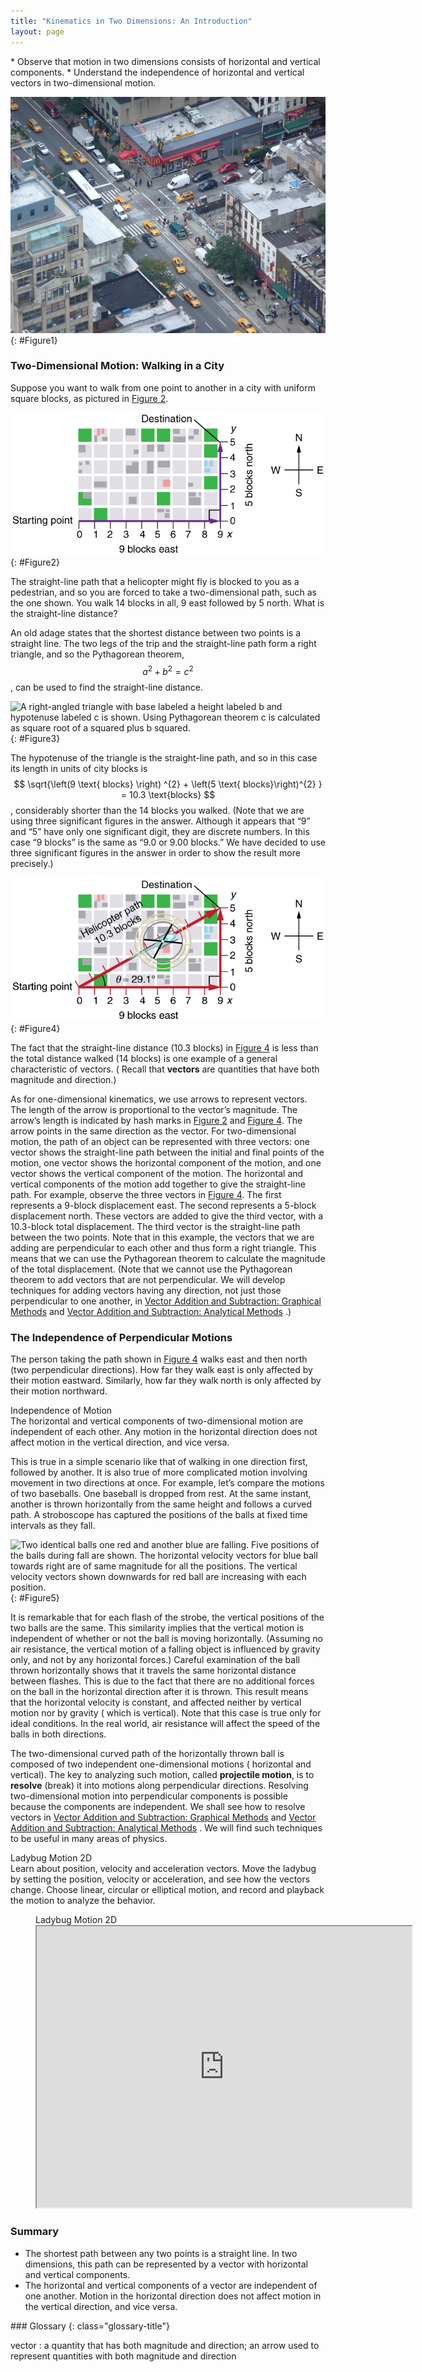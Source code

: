 ```yaml
---
title: "Kinematics in Two Dimensions: An Introduction"
layout: page
---
```


<div class="abstract" markdown="1">
* Observe that motion in two dimensions consists of horizontal and vertical components.
* Understand the independence of horizontal and vertical vectors in two-dimensional motion.

</div>

![A busy traffic intersection in New York showing vehicles moving on the road.](../resources/Figure_03_01_00.jpg "Walkers and drivers in a city like New York are rarely able to travel in straight lines to reach their destinations. Instead, they must follow roads and sidewalks, making two-dimensional, zigzagged paths. (credit: Margaret W. Carruthers)")
{: #Figure1}

### Two-Dimensional Motion: Walking in a City

Suppose you want to walk from one point to another in a city with uniform square
blocks, as pictured in [Figure 2](#Figure2).

![An X Y graph with origin at zero zero with x axis labeled nine blocks east and y axis labeled five blocks north. Starting point at the origin and destination at point nine on the x axis and point five on the y axis.](../resources/Figure_03_01_01.jpg "A pedestrian walks a two-dimensional path between two points in a city. In this scene, all blocks are square and are the same size.")
{: #Figure2}

The straight-line path that a helicopter might fly is blocked to you as a
pedestrian, and so you are forced to take a two-dimensional path, such as the
one shown. You walk 14 blocks in all, 9 east followed by 5 north. What is the
straight-line distance?

An old adage states that the shortest distance between two points is a straight
line. The two legs of the trip and the straight-line path form a right triangle,
and so the Pythagorean theorem, $$ a^{2} + b^{2} = c^{2} $$, can be used to find
the straight-line distance.

![A right-angled triangle with base labeled a height labeled b and hypotenuse labeled c is shown. Using Pythagorean 
theorem c is calculated as square root of a squared plus b squared.](../resources/Figure_03_01_03.svg "The Pythagorean 
theorem relates the length of the legs of a right triangle, labeled \( a\) and \( b \), with the hypotenuse, labeled \( c \). 
The relationship is given by: \( a^2+b^2=c^2 \). This can be rewritten, solving for \( c \). In this way one finds 
\( c=\sqrt{a^2+b^2} \).")
{: #Figure3}

The hypotenuse of the triangle is the straight-line path, and so in this case
its length in units of city blocks is $$ \sqrt{\left(9 \text{ blocks} \right)
^{2} + \left(5 \text{ blocks}\right)^{2} } = 10.3 \text{blocks} $$, considerably
shorter than the 14 blocks you walked. (Note that we are using three significant
figures in the answer. Although it appears that “9” and “5” have only one
significant digit, they are discrete numbers. In this case “9 blocks” is the
same as “9.0 or 9.00 blocks.” We have decided to use three significant figures
in the answer in order to show the result more precisely.)

![An X Y graph with origin at zero zero with x-axis labeled nine blocks east and y axis labeled five blocks north. A diagonal vector arrow joining starting point at point zero on x axis and destination at point five on y axis with its direction northeast is shown. A helicopter is flying along the diagonal vector arrow with helicopter path of ten point three blocks. The angle formed by diagonal vector arrow and the x-axis is equal to twenty-nine point one degrees.](../resources/Figure_03_01_03.jpg "The straight-line path followed by a helicopter between the two points is shorter than the 14 blocks walked by the pedestrian. All blocks are square and the same size.")
{: #Figure4}

The fact that the straight-line distance (10.3 blocks)
in [Figure 4](#Figure4) is less than the total distance walked (14 blocks) is one
example of a general characteristic of vectors. (
Recall that **vectors** are quantities that have both magnitude and direction.)

As for one-dimensional kinematics, we use arrows to represent vectors. The
length of the arrow is proportional to the vector’s magnitude. The arrow’s
length is indicated by hash marks in [Figure 2](#Figure2)
and [Figure 4](#Figure4). The arrow points in the same direction as the vector. For
two-dimensional motion, the path of an object can be represented with three
vectors: one vector shows the straight-line path between the initial and final
points of the motion, one vector shows the horizontal component of the motion,
and one vector shows the vertical component of the motion. The horizontal and
vertical components of the motion add together to give the straight-line path.
For example, observe the three vectors in [Figure 4](#Figure4). The first
represents a 9-block displacement east. The second represents a 5-block
displacement north. These vectors are added to give the third vector, with a
10.3-block total displacement. The third vector is the straight-line path
between the two points. Note that in this example, the vectors that we are
adding are perpendicular to each other and thus form a right triangle. This
means that we can use the Pythagorean theorem to calculate the magnitude of the
total displacement. (Note that we cannot use the Pythagorean theorem to add
vectors that are not perpendicular. We will develop techniques for adding
vectors having any direction, not just those perpendicular to one another,
in [Vector Addition and Subtraction: Graphical Methods](../contents/ch3VectorAdditionAndSubtractionGraphicalMethods.md)
and [Vector Addition and Subtraction: Analytical Methods](../contents/ch3VectorAdditionAndSubtractionAnalyticalMethods.md)
.)

### The Independence of Perpendicular Motions

The person taking the path shown in [Figure 4](#Figure4)
walks east and then north (two perpendicular directions). How far they walk east
is only affected by their motion eastward. Similarly, how far they walk north is
only affected by their motion northward.

<div class="note" data-label="" markdown="1">
<div class="title">
Independence of Motion
</div>
The horizontal and vertical components of two-dimensional motion are independent of each other. Any motion in the horizontal direction does not affect motion in the vertical direction, and vice versa.

</div>

This is true in a simple scenario like that of walking in one direction first,
followed by another. It is also true of more complicated motion involving
movement in two directions at once. For example, let’s compare the motions of
two baseballs. One baseball is dropped from rest. At the same instant, another
is thrown horizontally from the same height and follows a curved path. A
stroboscope has captured the positions of the balls at fixed time intervals as
they fall.

![Two identical balls one red and another blue are falling. Five positions of the balls during fall are shown. The horizontal velocity vectors for blue ball towards right are of same magnitude for all the positions. The vertical velocity vectors shown downwards for red ball are increasing with each position.](../resources/Figure_03_01_04a.jpg "This shows the motions of two identical balls&#x2014;one falls from rest, the other has an initial horizontal velocity. Each subsequent position is an equal time interval. Arrows represent horizontal and vertical velocities at each position. The ball on the right has an initial horizontal velocity, while the ball on the left has no horizontal velocity. Despite the difference in horizontal velocities, the vertical velocities and positions are identical for both balls. This shows that the vertical and horizontal motions are independent.")
{: #Figure5}

It is remarkable that for each flash of the strobe, the vertical positions of
the two balls are the same. This similarity implies that the vertical motion is
independent of whether or not the ball is moving horizontally. (Assuming no air
resistance, the vertical motion of a falling object is influenced by gravity
only, and not by any horizontal forces.) Careful examination of the ball thrown
horizontally shows that it travels the same horizontal distance between flashes.
This is due to the fact that there are no additional forces on the ball in the
horizontal direction after it is thrown. This result means that the horizontal
velocity is constant, and affected neither by vertical motion nor by gravity (
which is vertical). Note that this case is true only for ideal conditions. In
the real world, air resistance will affect the speed of the balls in both
directions.

The two-dimensional curved path of the horizontally thrown ball is composed of
two independent one-dimensional motions (
horizontal and vertical). The key to analyzing such motion, called **projectile
motion**, is to **resolve** (break) it into motions along perpendicular
directions. Resolving two-dimensional motion into perpendicular components is
possible because the components are independent. We shall see how to resolve
vectors
in [Vector Addition and Subtraction: Graphical Methods](../contents/ch3VectorAdditionAndSubtractionGraphicalMethods.md)
and [Vector Addition and Subtraction: Analytical Methods](../contents/ch3VectorAdditionAndSubtractionAnalyticalMethods.md)
. We will find such techniques to be useful in many areas of physics.

<div class="note" data-label="PhET Exploration" markdown="1">
<div class="title">
 Ladybug Motion 2D
</div>
Learn about position, velocity and acceleration vectors. Move the ladybug by setting the position, velocity or acceleration,
and see how the vectors change. Choose linear, circular or elliptical motion, and record
and playback the motion to analyze the behavior.

<figure markdown="1">
<figcaption>
Ladybug Motion 2D
</figcaption>
<iframe loading="lazy" src="https://phet.colorado.edu/sims/cheerpj/motion-2d/latest/motion-2d.html?simulation=motion-2d" width="600" height="450"  allowfullscreen></iframe>
</figure>
</div>

### Summary

* The shortest path between any two points is a straight line. In two
  dimensions, this path can be represented by a vector with horizontal and
  vertical components.
* The horizontal and vertical components of a vector are independent of one
  another. Motion in the horizontal direction does not affect motion in the
  vertical direction, and vice versa.

<div class="glossary" markdown="1">
### Glossary
{: class="glossary-title"}

vector
: a quantity that has both magnitude and direction; an arrow used to represent
quantities with both magnitude and direction

</div>
